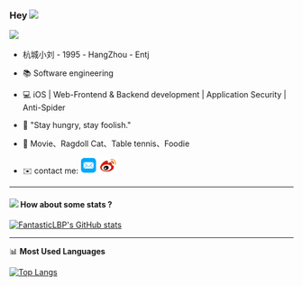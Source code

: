 ### Hey  <img src="https://media.giphy.com/media/hvRJCLFzcasrR4ia7z/giphy.gif" width="25px"> 

![](https://komarev.com/ghpvc/?username=FantasticLBP)



- 杭城小刘 -  1995 - HangZhou - Entj

- :books: Software engineering

- 💻 iOS | Web-Frontend & Backend development | Application Security | Anti-Spider

- :microphone: "Stay hungry, stay foolish."

- 💖  Movie、Ragdoll Cat、Table tennis、Foodie

- ✉️ contact me: [<img src="./youxiang.png" width="30" height="30">](mailto:wsbglbp@outlook.com)   [<img src="./weibo.png" width="30" height="30">]([mailto:wsbglbp@outlook.com](https://weibo.com/u/3194053975)) 
  



----

#### <img src="https://media.giphy.com/media/VgCDAzcKvsR6OM0uWg/giphy.gif" width="50"> How about some stats ?

[![FantasticLBP's GitHub stats](https://github-readme-stats.vercel.app/api?username=FantasticLBP&layout=compact)](https://github.com/FantasticLBP)




-------

📊 **Most Used Languages**

[![Top Langs](https://github-readme-stats.vercel.app/api/top-langs/?username=FantasticLBP&layout=compact)](https://github.com/muwoo/github-readme-stats)

 

